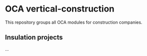 # OCA vertical-construction
This repository groups all OCA modules for construction companies.

## Insulation projects
...
